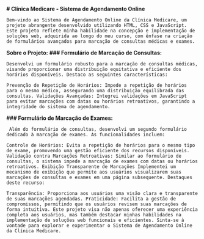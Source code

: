**# Clínica Medicare - Sistema de Agendamento Online**

    Bem-vindo ao Sistema de Agendamento Online da Clínica Medicare, um projeto abrangente desenvolvido utilizando HTML, CSS e JavaScript. Este projeto reflete minha habilidade na concepção e implementação de soluções web, adquirida ao longo do meu curso, com ênfase na criação de formulários avançados para marcação de consultas médicas e exames.

**Sobre o Projeto:**
**### Formulário de Marcação de Consultas:**

    Desenvolvi um formulário robusto para a marcação de consultas médicas, visando proporcionar uma distribuição equitativa e eficiente dos horários disponíveis. Destaco as seguintes características:

    Prevenção de Repetição de Horários: Impede a repetição de horários para o mesmo médico, assegurando uma distribuição equilibrada das consultas. Validações Avançadas: Integrei validações em JavaScript para evitar marcações com datas ou horários retroativos, garantindo a integridade do sistema de agendamento.

**### Formulário de Marcação de Exames:**

     Além do formulário de consultas, desenvolvi um segundo formulário dedicado à marcação de exames. As funcionalidades incluem:

    Controle de Horários: Evita a repetição de horários para o mesmo tipo de exame, promovendo uma gestão eficiente dos recursos disponíveis. Validação contra Marcações Retroativas: Similar ao formulário de consultas, o sistema impede a marcação de exames com datas ou horários retroativos. Exibição Transparente de Marcações Implementei um mecanismo de exibição que permite aos usuários visualizarem suas marcações de consultas e exames em uma página subsequente. Destaques deste recurso:

    Transparência: Proporciona aos usuários uma visão clara e transparente de suas marcações agendadas. Praticidade: Facilita a gestão de compromissos, permitindo que os usuários revisem suas marcações de forma intuitiva. Este projeto visa não apenas oferecer uma experiência completa aos usuários, mas também destacar minhas habilidades na implementação de soluções web funcionais e eficientes. Sinta-se à vontade para explorar e experimentar o Sistema de Agendamento Online da Clínica Medicare.